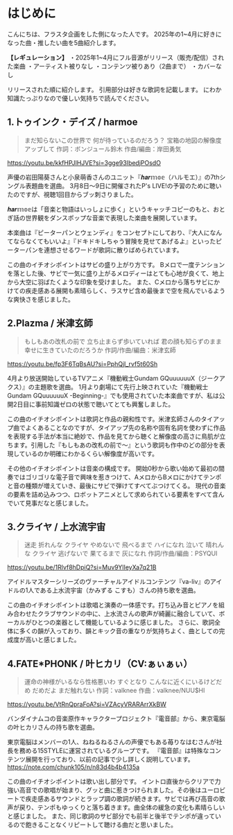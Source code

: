# はじめに

こんにちは、フラスタ企画をした側になった人です。
2025年の1~4月に好きになった曲・推したい曲を5曲紹介します。

**【レギュレーション】**
・2025年1~4月にフル音源がリリース（販売/配信）された楽曲
・アーティスト被りなし
・コンテンツ被りあり（2曲まで）
・カバーなし

リリースされた順に紹介します。
引用部分は好きな歌詞を記載します。
にわか知識たっぷりなので優しい気持ちで読んでください。

## 1.トゥインク・デイズ / harmoe

>まだ知らないこの世界で
何が待っているのだろう？
宝箱の地図の解像度アップして
作詞：ボンジュール鈴木
作曲/編曲：岸田勇気

<https://youtu.be/kkfHPJlHJVE?si=3gge93IbedjPOsdO>

声優の岩田陽葵さんと小泉萌香さんのユニット『𝒉𝒂𝒓𝕞𝕠𝕖（ハルモエ）』の7thシングル表題曲を選曲。
3月8日〜9日に開催されたP's LIVE!の予習のために聴いたのですが、視聴1回目からブッ刺さりました。

𝒉𝒂𝒓𝕞𝕠𝕖は「音楽と物語はいっしょに歩く」というキャッチコピーのもと、おとぎ話の世界観をダンスポップな音楽で表現した楽曲を展開しています。

本楽曲は『ピーターパンとウェンディ』をコンセプトにしており、『大人になんてならなくてもいいよ』『ドキドキしちゃう冒険を見せてあげるよ』といったピーターパンを連想させるワードが歌詞に散りばめられています。

この曲のイチオシポイントはサビの盛り上がり方です。
Bメロで一度テンションを落とした後、サビで一気に盛り上がるメロディーはとても心地が良くて、地上から大空に羽ばたくような印象を受けました。
また、Cメロから落ちサビにかけての疾走感ある展開も素晴らしく、ラスサビ含め最後まで空を飛んでいるような爽快さを感じました。

## 2.Plazma / 米津玄師

>もしもあの改札の前で
立ち止まらず歩いていれば
君の顔も知らずのまま
幸せに生きていたのだろうか
作詞/作曲/編曲：米津玄師

<https://youtu.be/fp3F6TqBsAU?si=PphQjl_rvf5t60Sh>

4月より放送開始しているTVアニメ『機動戦士Gundam GQuuuuuuX（ジークアクス）』の主題歌を選曲。
1月より劇場にて先行上映されていた『機動戦士Gundam GQuuuuuuX -Beginning-』でも使用されていた本楽曲ですが、私は公開2日目に事前知識ゼロの状態で聴いてとても興奮しました。

この曲のイチオシポイントは歌詞と作品の親和性です。米津玄師さんのタイアップ曲でよくあることなのですが、タイアップ先の名称や固有名詞を使わずに作品を表現する手法が本当に絶妙で、作品を見てから聴くと解像度の高さに鳥肌が立ちます。引用した『もしもあの改札の前で～』という歌詞も作中のどの部分を表現しているのか明確にわかるくらい解像度が高いです。

その他のイチオシポイントは音楽の構成です。
開始0秒から歌い始めて最初の間奏ではゴリゴリな電子音で興味を惹きつけて、AメロからBメロにかけてテンポと音の種類が増えていき、最後にサビで弾けてすべてぶつけてくる。
現代の音楽の要素を詰め込みつつ、ロボットアニメとして求められている要素をすべて含んでいて見事だなと感じました。

## 3.クライヤ / 上水流宇宙

>迷走 折れんな クライヤ
やめないで 飛べるまで ハイになれ
泣いて 晴れんな クライヤ
逃げないで 果てるまで 灰になれ
作詞/作曲/編曲：PSYQUI

<https://youtu.be/1Rlvf8hDpiQ?si=Muv9YlIeyXa7q21B>

アイドルマスターシリーズのヴァーチャルアイドルコンテンツ『va-liv』のアイドルの1人である上水流宇宙（かみずる こすも）さんの持ち歌を選曲。

この曲のイチオシポイントは歌唱と演奏の一体感です。打ち込み音とピアノを組み合わせたクラブサウンドの中に、上水流さんの歌声が綺麗に融合していて、ボーカルがひとつの楽器として機能しているように感じました。
さらに、歌詞全体に多くの韻が入っており、韻とキック音の重なりが気持ちよく、曲としての完成度が高いと感じました。

## 4.FATE*PHONK / 叶ヒカリ（CV:ぁぃぁぃ）

>運命の神様がいるなら性格悪いわ
すぐとなり
こんなに近くにいるけどだめ
だめだよ まだ触れない
作詞：valknee
作曲：valknee/NUU$HI

<https://youtu.be/VtRnQpraFoA?si=VZAcyVRARArrXkBW>

バンダイナムコの音楽原作キャラクタープロジェクト『電音部』から、東京電脳の叶ヒカリさんの持ち歌を選曲。

東京電脳はメンバーの1人、ねねるねるさんの声優でもある苺りなはむさんが社長を務める15STYLEに運営されているグループです。
『電音部』は特殊なコンテンツ展開を行っており、以前の記事で少し詳しく説明しています。
<https://note.com/chunk105/n/n83d4b4b4135a>

この曲のイチオシポイントは歌い出し部分です。
イントロ直後からクリアで力強い高音での歌唱が始まり、グッと曲に惹きつけられました。その後はユーロビートで疾走感あるサウンドとラップ調の歌詞が続きます。サビでは再び高音の歌声が戻り、テンポもゆっくりと落ち着きます。曲全体の緩急の変化も素晴らしいと感じました。
また、同じ歌詞のサビ部分でも前半と後半でテンポが違っているので飽きることなくリピートして聴ける曲だと思いました。

